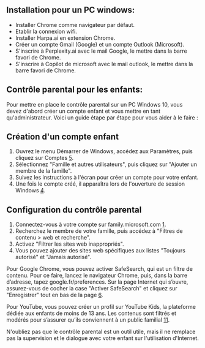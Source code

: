 ## Installation pour un PC windows:
- Installer Chrome comme navigateur par défaut.
- Etablir la connexion wifi.
- Installer Harpa.ai en extension Chrome.
- Créer un compte Gmail (Google) et un compte Outlook (Microsoft).
- S'inscrire à Perplexity.ai avec le mail Google, le mettre dans la barre favori de Chrome.
- S'inscrire à Copilot de microsoft avec le mail outlook, le mettre dans la barre favori de Chrome.

## Contrôle parental pour les enfants:
Pour mettre en place le contrôle parental sur un PC Windows 10, vous devez d'abord créer un compte enfant et vous mettre en tant qu'administrateur. Voici un guide étape par étape pour vous aider à le faire :

## Création d'un compte enfant

1. Ouvrez le menu Démarrer de Windows, accédez aux Paramètres, puis cliquez sur Comptes [5](https://www.avast.com/fr-fr/c-parental-controls-windows).
2. Sélectionnez "Famille et autres utilisateurs", puis cliquez sur "Ajouter un membre de la famille".
3. Suivez les instructions à l'écran pour créer un compte pour votre enfant.
4. Une fois le compte créé, il apparaîtra lors de l'ouverture de session Windows [4](https://forums.cnetfrance.fr/tutoriels-windows-10/613739-windows-10-comment-creer-un-compte-enfant-et-activer-le-controle-parental).

## Configuration du contrôle parental

1. Connectez-vous à votre compte sur family.microsoft.com [1](https://support.microsoft.com/fr-fr/account-billing/configurer-des-filtres-web-et-de-recherche-pour-le-contr%C3%B4le-parental-640d6535-d1ba-332c-0a8d-4a0872bef885).
2. Recherchez le membre de votre famille, puis accédez à "Filtres de contenu > web et recherche".
3. Activez "Filtrer les sites web inappropriés".
4. Vous pouvez ajouter des sites web spécifiques aux listes "Toujours autorisé" et "Jamais autorisé".

Pour Google Chrome, vous pouvez activer SafeSearch, qui est un filtre de contenu. Pour ce faire, lancez le navigateur Chrome, puis, dans la barre d’adresse, tapez google.fr/preferences. Sur la page Internet qui s’ouvre, assurez-vous de cocher la case "Activer SafeSearch" et cliquez sur "Enregistrer" tout en bas de la page [6](https://www.pedagojeux.fr/accompagner-mon-enfant/controle-parental-navigateur-google-chrome/).

Pour YouTube, vous pouvez créer un profil sur YouTube Kids, la plateforme dédiée aux enfants de moins de 13 ans. Les contenus sont filtrés et modérés pour s’assurer qu’ils conviennent à un public familial [11](https://www.blogdumoderateur.com/controle-parental-youtube-actions-proteger-jeunes).

N'oubliez pas que le contrôle parental est un outil utile, mais il ne remplace pas la supervision et le dialogue avec votre enfant sur l'utilisation d'Internet.
